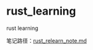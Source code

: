 # rust_learning

rust learning

笔记路径：[rust_relearn_note.md](https://github.com/xiaodongQ/devNoteBackup/blob/master/各分类记录/Rust/rust_relearn_note.md)
